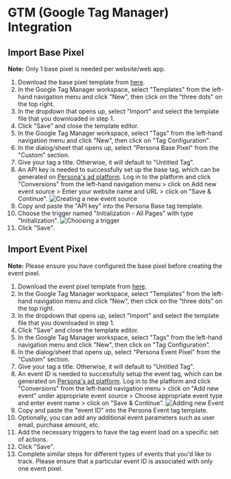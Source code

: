 # GTM (Google Tag Manager) Integration

## Import Base Pixel

**Note:** Only 1 base pixel is needed per website/web app.

1. Download the base pixel template from [here](https://cdn.persona3.tech/assets/files/persona-base-pixel-template.tpl).
2. In the Google Tag Manager workspace, select "Templates" from the left-hand navigation menu and click "New", then click on the "three dots" on the top right.
3. In the dropdown that opens up, select "Import" and select the template file that you downloaded in step 1.
4. Click "Save" and close the template editor.
5. In the Google Tag Manager workspace, select "Tags" from the left-hand navigation menu and click "New", then click on "Tag Configuration".
6. In the dialog/sheet that opens up, select "Persona Base Pixel" from the "Custom" section.
7. Give your tag a title. Otherwise, it will default to "Untitled Tag".
8. An API key is needed to successfully set up the base tag, which can be generated on [Persona's ad platform](https://ads.persona3.io/conversions "Persona's ad platform"). Log in to the platform and click "Conversions" from the left-hand navigation menu > click on Add new event source > Enter your website name and URL > click on "Save & Continue".
    ![Creating a new event source](https://github.com/persona-3/attribution-sdk-examples/assets/132479297/7fb2b054-d321-4e46-b477-fb62ef1d5894)
9. Copy and paste the "API key" into the Persona Base tag template.
10. Choose the trigger named "Initialization - All Pages" with type "Initialization".
    ![Choosing a trigger](https://github.com/persona-3/attribution-sdk-examples/assets/132479297/666af1ae-c74d-431d-9b1e-ac84d85864c7)
11. Click "Save".


## Import Event Pixel

**Note:** Please ensure you have configured the base pixel before creating the event pixel.

1. Download the event pixel template from [here](https://cdn.persona3.tech/assets/files/persona-event-pixel-template.tpl).
2. In the Google Tag Manager workspace, select "Templates" from the left-hand navigation menu and click "New", then click on the "three dots" on the top right.
3. In the dropdown that opens up, select "Import" and select the template file that you downloaded in step 1.
4. Click "Save" and close the template editor.
5. In the Google Tag Manager workspace, select "Tags" from the left-hand navigation menu and click "New", then click on "Tag Configuration".
6. In the dialog/sheet that opens up, select "Persona Event Pixel" from the "Custom" section.
7. Give your tag a title. Otherwise, it will default to "Untitled Tag".
8. An event ID is needed to successfully setup the event tag, which can be generated on [Persona's ad platform](https://ads.persona3.io/conversions "Persona's ad platform"). Log in to the platform and click "Conversions" from the left-hand navigation menu > click on "Add new event" under appropriate event source > Choose appropriate event type and enter event name > click on "Save & Continue".
    ![Adding new Event](https://github.com/persona-3/attribution-sdk-examples/assets/132479297/6699f5f2-457a-42b0-a12f-e4d34afeb8d7)
9. Copy and paste the "event ID" into the Persona Event tag template.
10. Optionally, you can add any additional event parameters such as user email, purchase amount, etc.
11. Add the necessary triggers to have the tag event load on a specific set of actions.
12. Click "Save".
13. Complete similar steps for different types of events that you'd like to track. Please ensure that a particular event ID is associated with only one event pixel.

